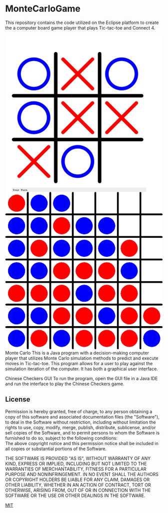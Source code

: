 # MonteCarloGame
This repository contains the code utilized on the Eclipse platform to create the a computer board game player that plays Tic-tac-toe and Connect 4.

<img align="left" src="https://github.com/SVJayanthi/MonteCarloGame/blob/master/GUI/TTT.PNG">
<img align="right" src="https://github.com/SVJayanthi/MonteCarloGame/blob/master/GUI/Connect4.png">

Monte Carlo
This is a Java program with a decision-making computer player that utilizes Monte Carlo simulation methods to predict and execute moves in Tic-tac-toe. This program allows for a user to play against the simulation iteration of the computer. It has both a graphical user interface.

Chinese Checkers GUI
To run the program, open the GUI file in a Java IDE and run the interface to play the Chinese Checkers game.

## License
Permission is hereby granted, free of charge, to any person obtaining a copy
of this software and associated documentation files (the "Software"), to deal
in the Software without restriction, including without limitation the rights
to use, copy, modify, merge, publish, distribute, sublicense, and/or sell
copies of the Software, and to permit persons to whom the Software is
furnished to do so, subject to the following conditions:  
The above copyright notice and this permission notice shall be included in all
copies or substantial portions of the Software.

THE SOFTWARE IS PROVIDED "AS IS", WITHOUT WARRANTY OF ANY KIND, EXPRESS OR
IMPLIED, INCLUDING BUT NOT LIMITED TO THE WARRANTIES OF MERCHANTABILITY,
FITNESS FOR A PARTICULAR PURPOSE AND NONINFRINGEMENT. IN NO EVENT SHALL THE
AUTHORS OR COPYRIGHT HOLDERS BE LIABLE FOR ANY CLAIM, DAMAGES OR OTHER
LIABILITY, WHETHER IN AN ACTION OF CONTRACT, TORT OR OTHERWISE, ARISING FROM,
OUT OF OR IN CONNECTION WITH THE SOFTWARE OR THE USE OR OTHER DEALINGS IN THE
SOFTWARE.

[MIT](LICENSE)
